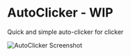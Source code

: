 # AutoClicker - WIP
Quick and simple auto-clicker for clicker

![AutoClicker Screenshot](https://i.imgur.com/3N0T7Wz.png)
